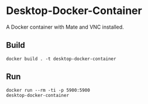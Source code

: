# Desktop-Docker-Container
A Docker container with Mate and VNC installed.

## Build
<code>docker build . -t desktop-docker-container</code>

## Run
<code>docker run --rm -ti -p 5900:5900 desktop-docker-container</code>